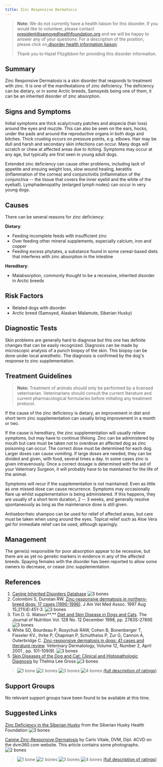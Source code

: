 ```yaml
---
title: Zinc Responsive Dermatosis
---
```

> **Note:** We do not currently have a health liaison for this disorder. If you would like to volunteer, please contact[ president@samoyedhealthfoundation.org](mailto:president@samoyedhealthfoundation.org?subject=Questions%20about%20becoming%20a%20Health%20Information%20Liaison%20or%20Reviewer) and we will be happy to answer any of your questions.
> For a description of the position, please click on[ disorder health information liaison](/become-a-health-information-liaison).
>
> Thank you to Hazel Fitzgibbon for providing this disorder information.

## Summary

Zinc Responsive Dermatosis is a skin disorder that responds to treatment
with zinc.  It is one of the manifestations of zinc deficiency.  The
deficiency can be dietary, or in some Arctic breeds, Samoyeds being one
of them, it can be an inherited disorder of zinc absorption.

## Signs and Symptoms

Initial symptoms are thick scaly/crusty patches and alopecia (hair loss)
around the eyes and muzzle. This can also be seen on the ears, hocks,
under the pads and around the reproductive organs in both dogs and
bitches. Thick crusting occurs on pressure points, e.g. elbows. Hair may
be dull and harsh and secondary skin infections can occur. Many dogs
will scratch or chew at affected areas due to itching.  Symptoms may
occur at any age, but typically are first seen in young adult dogs.

Extended zinc deficiency can cause other problems, including lack of
appetite and ensuing weight loss, slow wound healing, keratitis
(inflammation of the cornea) and conjunctivitis (inflammation of the
conjunctiva -- the tissue that covers the inner eyelid and the white of
the eyeball). Lymphadenopathy (enlarged lymph nodes) can occur in very
young dogs.

## Causes

There can be several reasons for zinc deficiency:

**Dietary**:

* Feeding incomplete feeds with insufficient zinc
* Over feeding other mineral supplements, especially calcium, iron and
  copper
* Feeding excess phytates, a substance found in some cereal-based
  diets that interferes with zinc absorption in the intestine

**Hereditary**:

* Malabsorption, commonly thought to be a recessive, inherited
  disorder in Arctic breeds

## Risk Factors

* Related dogs with disorder
* Arctic breed (Samoyed, Alaskan Malamute, Siberian Husky)

## Diagnostic Tests

Skin problems are generally hard to diagnose but this one has definite
changes that can be easily recognized.  Diagnosis can be made by
microscopic analysis of a punch biopsy of the skin. This biopsy can be
done under local anesthetic.  The diagnosis is confirmed by the dog's
response to zinc supplementation.

## Treatment Guidelines

> **Note:** Treatment of animals should only be performed by a licensed
> veterinarian. Veterinarians should consult the current literature and
> current pharmacological formularies before initiating any treatment
> protocol.

If the cause of the zinc deficiency is dietary, an improvement in diet
and short term zinc supplementation can usually bring improvement in a
month or two.

If the cause is hereditary, the zinc supplementation will usually
relieve symptoms, but may have to continue lifelong.    Zinc can be
administered by mouth but care must be taken not to overdose an affected
dog as zinc poisoning can occur. The correct dose must be determined for
each dog.  Larger doses can cause vomiting.  If large doses are needed,
they can be divided and given, with food, several times a day.  In some
cases zinc is given intravenously.  Once a correct dosage is determined
with the aid of your Veterinary Surgeon, it will probably have to be
maintained for the life of the animal.

Symptoms will recur if the supplementation is not maintained. Even as
little as one missed dose can cause recurrence.  Symptoms may
occasionally flare up whilst supplementation is being administered.  If
this happens, they are usually of a short term duration, 2 -- 3 weeks,
and generally resolve spontaneously as long as the maintenance dose is
still given.

Antiseborrheic shampoo can be used for relief of affected areas, but
care must be taken when using around the eyes. Topical relief such as
Aloe Vera gel for immediate relief can be used, although sparingly.

## Management

The gene(s) responsible for poor absorption appear to be recessive, but
there are as yet no genetic markers in evidence in any of the affected
breeds. Spaying females with the disorder has been reported to allow
some owners to decrease, or cease zinc supplementation.

## References

1. [Canine Inherited Disorders
   Database](http://cidd.discoveryspace.ca/disorder/zinc-responsive-dermatosis.html)
   ![3 bones](/img/3-bones.gif)
2. Colombini S, Dunstan RW.
   [Zinc-responsive dermatosis in northern-breed dogs: 17 cases
   (1990-1996)](http://www.ncbi.nlm.nih.gov/sites/entrez?Db=PubMed&Cmd=ShowDetailView&TermToSearch=9267507&ordinalpos=11&itool=EntrezSystem2.PEntrez.Pubmed.Pubmed_ResultsPanel.Pubmed_RVDocSum).
   J Am Vet Med Assoc. 1997 Aug
   15;211(4):451-3. ![3 bones](/img/3-bones.gif)
3. Tim D. G. Watson**.**  [Diet and Skin Disease in Dogs and
   Cats](http://jn.nutrition.org/cgi/content/full/128/12/2783S).
   The Journal of Nutrition Vol. 128 No. 12 December 1998, pp.
   2783S-2789S ![3 bones](/img/3-bones.gif)
4. White SD, Bourdeau P,  Rosychuk RAW, Cohen B, Bonenberger T,
    Fieseler KV., Ihrke P, Chapman P, Schultheiss P,  Zur G, Cannon
   A, Outerbridge C.  [Zinc-responsive dermatosis in dogs: 41 cases and
   literature
   review](http://www.ncbi.nlm.nih.gov/sites/entrez?Db=pubmed&Cmd=ShowDetailView&TermToSearch=11360336&ordinalpos=1&itool=EntrezSystem2.PEntrez.Pubmed.Pubmed_ResultsPanel.Pubmed_RVAbstractPlus).  Veterinary
   Dermatology, Volume 12, Number 2, April 2001 , pp.
   101-109(9).  ![3 bones](/img/3-bones.gif)
5. [Skin Diseases of the Dog and Cat: Clinical and Histopathologic
   Diagnosis](http://books.google.com/books?id=VKa2Wo3Wc-kC&pg=PA189&lpg=PA189&dq=%22zinc+responsive%22+dermatosis+in+%22northern+breed%22+dogs&source=web&ots=GafyyeyA1d&sig=iWrtG2I4y0qClRVxwkE26w5GmPU#PPA188,M1) by
   Thelma Lee Gross  ![3 bones](/img/3-bones.gif)

> ![1 bone](/img/1-bone.gif)
> ![2 bones](/img/2-bones.gif)
> ![3 bones](/img/3-bones.gif)
> ![4 bones](/img/4-bones.gif)
> [(full description of ratings)](/diseases/ratings-what-do-they-mean)

## Support Groups

No relevant support groups have been found to be available at this time.

## Suggested Links

[Zinc Deficiency in the Siberian Husky](https://siberianhusky.com/zinc-deficiency-serious-threat-on-huskies-health/)
from the Siberian Husky Health Foundation  ![3
bones](/img/3-bones.gif)

[Canine Zinc-Responsive
Dermatosis](http://veterinarynews.dvm360.com/canine-zinc-responsive-dermatosis)
by Carlo Vitale, DVM, Dipl. ACVD on the dvm360.com website.  This
article contains some photographs.  ![2
bones](/img/2-bones.gif)

> ![1 bone](/img/1-bone.gif)
> ![2 bones](/img/2-bones.gif)
> ![3 bones](/img/3-bones.gif)
> ![4 bones](/img/4-bones.gif)
> [(full description of ratings)](/diseases/ratings-what-do-they-mean)
